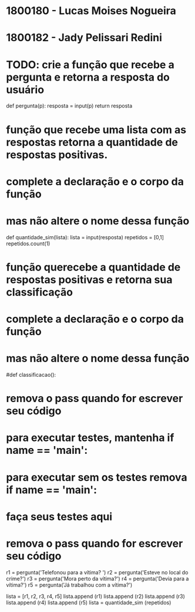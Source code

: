 # 1800180 - Lucas Moises Nogueira
# 1800182 - Jady Pelissari Redini

# TODO: crie a função que recebe a pergunta e retorna a resposta do usuário

def pergunta(p):
  resposta = input(p)
  return resposta


# função que recebe uma lista com as respostas retorna a quantidade de respostas positivas. 
# complete a declaração e o corpo da função
# mas não altere o nome dessa função
def quantidade_sim(lista):
  lista = input(resposta)
repetidos = [0,1]
repetidos.count(1)


# função querecebe a quantidade de respostas positivas e retorna sua classificação
# complete a declaração e o corpo da função
# mas não altere o nome dessa função
#def classificacao():
  # remova o pass quando for escrever seu código

# para executar testes, mantenha if __name__ == '__main__':
# para executar sem os testes remova if __name__ == '__main__':
# faça seus testes aqui
# remova o pass quando for escrever seu código
r1 = pergunta('Telefonou para a vítima? ')
r2 = pergunta('Esteve no local do crime?')
r3 = pergunta('Mora perto da vítima?')
r4 = pergunta('Devia para a vítima?')
r5 = pergunta('Já trabalhou com a vítima?')

lista = [r1, r2, r3, r4, r5]
lista.append (r1)
lista.append (r2)
lista.append (r3)
lista.append (r4)
lista.append (r5)
lista = quantidade_sim (repetidos)
